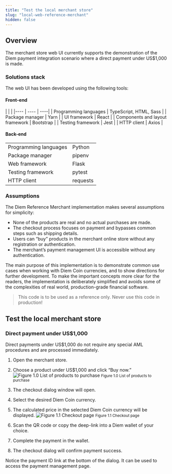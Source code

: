 ```yaml
---
title: "Test the local merchant store"
slug: "local-web-reference-merchant"
hidden: false
---
```

## Overview

The merchant store web UI currently supports the demonstration of the Diem payment integration scenario where a direct payment under US$1,000 is made.

### Solutions stack

The web UI has been developed using the following tools:

#### Front-end

| | |
|---- | ---- | ----|
| Programming languages | TypeScript, HTML, Sass |
| Package manager | Yarn |
| UI framework | React |
| Components and layout framework | Bootstrap |
| Testing framework | Jest |
| HTTP client | Axios |


#### Back-end

| | |
| --- | ---- |
| Programming languages | Python |
| Package manager | pipenv |
| Web framework | Flask |
| Testing framework | pytest |
| HTTP client | requests |


### Assumptions

The Diem Reference Merchant implementation makes several assumptions for simplicity:

* None of the products are real and no actual purchases are made.
* The checkout process focuses on payment and bypasses common steps such as shipping details.
* Users can “buy” products in the merchant online store without any registration or authentication.
* The merchant’s payment management UI is accessible without any authentication.

The main purpose of this implementation is to demonstrate common use cases when working with Diem Coin currencies, and to show directions for further development. To make the important concepts more clear for the readers, the implementation is deliberately simplified and avoids some of the complexities of real world, production-grade financial software.

<BlockQuote type="danger">
 This code is to be used as a reference only. Never use this code in production!
</BlockQuote>

## Test the local merchant store

### Direct payment under US$1,000
Direct payments under US$1,000 do not require any special AML procedures and are processed immediately.

1. Open the merchant store.
2. Choose a product under US$1,000 and click “Buy now.”
![Figure 1.0 List of products to purchase](/img/docs/merchant-buy.svg)
<small className="figure">Figure 1.0 List of products to purchase</small>

3. The checkout dialog window will open.
4. Select the desired Diem Coin currency.
5. The calculated price in the selected Diem Coin currency will be displayed.
![Figure 1.1 Checkout page](/img/docs/merchant-checkout.svg)
<small className="figure">Figure 1.1 Checkout page</small>

6. Scan the QR code or copy the deep-link into a Diem wallet of your choice.
7. Complete the payment in the wallet.
8. The checkout dialog will confirm payment success.

Notice the payment ID link at the bottom of the dialog. It can be used to access the payment management page.
